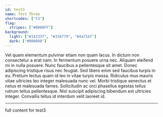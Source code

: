 ```yaml
---
id: test3
name: Test Three
shortcodes: ["t3"]
flag:
  stripes: ["#0000FF"]
background:
  light: ["#14233f", "#334779", "#4a71bf"]
  dark: ["#000088"]
---
```


Vel quam elementum pulvinar etiam non quam lacus. In dictum non consectetur a erat nam. In fermentum posuere urna nec. Aliquam eleifend mi in nulla posuere. Nunc faucibus a pellentesque sit amet. Donec adipiscing tristique risus nec feugiat. Sed libero enim sed faucibus turpis in eu. Pretium lectus quam id leo in vitae turpis massa. Ridiculus mus mauris vitae ultricies leo integer malesuada nunc vel. Morbi tristique senectus et netus et malesuada fames. Sollicitudin ac orci phasellus egestas tellus rutrum tellus pellentesque. Nisl suscipit adipiscing bibendum est ultricies integer. Convallis tellus id interdum velit laoreet id.

---

full content for test3
